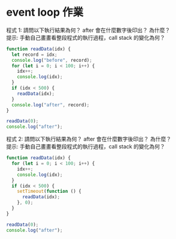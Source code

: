 # event loop 作業

程式 1: 請問以下執行結果為何？ after 會在什麼數字後印出？ 為什麼？  
提示: 手動自己畫畫看整段程式的執行過程，call stack 的變化為何？

```javascript
function readData(idx) {
  let record = idx;
  console.log("before", record);
  for (let i = 0; i < 100; i++) {
    idx++;
    console.log(idx);
  }
  if (idx < 500) {
    readData(idx);
  }
  console.log("after", record);
}

readData(0);
console.log("after");
```

程式 2: 請問以下執行結果為何？ after 會在什麼數字後印出？ 為什麼？  
提示: 手動自己畫畫看整段程式的執行過程，call stack 的變化為何？

```javascript
function readData(idx) {
  for (let i = 0; i < 100; i++) {
    idx++;
    console.log(idx);
  }
  if (idx < 500) {
    setTimeout(function () {
      readData(idx);
    }, 0);
  }
}

readData(0);
console.log("after");
```
